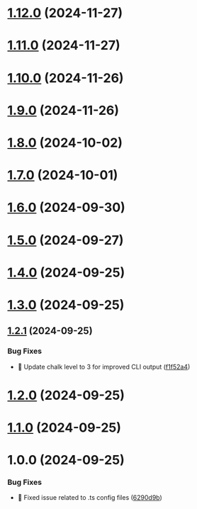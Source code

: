 # [1.12.0](https://github.com/amir-ben-shimol/intro-cli/compare/v1.11.0...v1.12.0) (2024-11-27)

# [1.11.0](https://github.com/amir-ben-shimol/intro-cli/compare/v1.10.0...v1.11.0) (2024-11-27)

# [1.10.0](https://github.com/amir-ben-shimol/intro-cli/compare/v1.9.0...v1.10.0) (2024-11-26)

# [1.9.0](https://github.com/amir-ben-shimol/intro-cli/compare/v1.8.0...v1.9.0) (2024-11-26)

# [1.8.0](https://github.com/amir-ben-shimol/intro-cli/compare/v1.7.0...v1.8.0) (2024-10-02)

# [1.7.0](https://github.com/amir-ben-shimol/intro-cli/compare/v1.6.0...v1.7.0) (2024-10-01)

# [1.6.0](https://github.com/amir-ben-shimol/intro-cli/compare/v1.5.0...v1.6.0) (2024-09-30)

# [1.5.0](https://github.com/amir-ben-shimol/intro-cli/compare/v1.4.0...v1.5.0) (2024-09-27)

# [1.4.0](https://github.com/amir-ben-shimol/intro-cli/compare/v1.3.0...v1.4.0) (2024-09-25)

# [1.3.0](https://github.com/amir-ben-shimol/intro-cli/compare/v1.2.1...v1.3.0) (2024-09-25)

## [1.2.1](https://github.com/amir-ben-shimol/intro-cli/compare/v1.2.0...v1.2.1) (2024-09-25)


### Bug Fixes

* 🐞 Update chalk level to 3 for improved CLI output ([f1f52a4](https://github.com/amir-ben-shimol/intro-cli/commit/f1f52a45b6843b9c1b4fc10e81d6bc046566e31c))

# [1.2.0](https://github.com/amir-ben-shimol/intro-cli/compare/v1.1.0...v1.2.0) (2024-09-25)

# [1.1.0](https://github.com/amir-ben-shimol/intro-cli/compare/v1.0.0...v1.1.0) (2024-09-25)

# 1.0.0 (2024-09-25)


### Bug Fixes

* 🐞 Fixed issue related to .ts config files ([6290d9b](https://github.com/amir-ben-shimol/intro-cli/commit/6290d9b70861828a57fc42d801287e5b25f42fd0))
